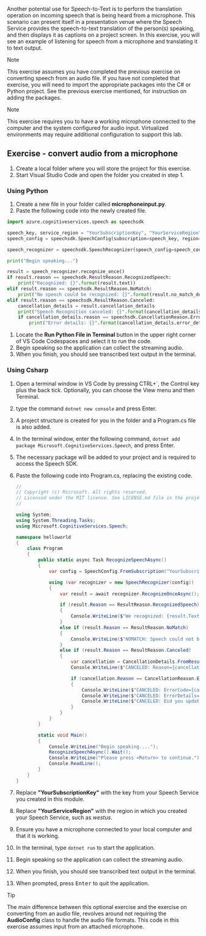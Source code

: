 Another potential use for Speech-to-Text is to perform the translation operation on incoming speech that is being heard from a microphone.  This scenario can present itself in a presentation venue where the Speech Service provides the speech-to-text translation of the person(s) speaking, and then displays it as captions on a project screen.  In this exercise, you will see an example of listening for speech from a microphone and translating it to text output.

>[!Note]
>This exercise assumes you have completed the previous exercise on converting speech from an audio file. If you have not completed that exercise, you will need to import the appropriate packages into the C# or Python project. See the previous exercise mentioned, for instruction on adding the packages.

>[!Note]
>This exercise requires you to have a working microphone connected to the computer and the system configured for audio input. Virtualized environments may require additional configuration to support this lab.

## Exercise - convert audio from a microphone

1. Create a local folder where you will store the project for this exercise.
1. Start Visual Studio Code and open the folder you created in step 1.

### Using Python

1. Create a new file in your folder called **microphoneinput.py**.
1. Paste the following code into the newly created file.

```python
import azure.cognitiveservices.speech as speechsdk

speech_key, service_region = "YourSubscriptionKey", "YourServiceRegion"
speech_config = speechsdk.SpeechConfig(subscription=speech_key, region=service_region)

speech_recognizer = speechsdk.SpeechRecognizer(speech_config=speech_config)

print("Begin speaking...")

result = speech_recognizer.recognize_once()
if result.reason == speechsdk.ResultReason.RecognizedSpeech:
    print("Recognized: {}".format(result.text))
elif result.reason == speechsdk.ResultReason.NoMatch:
    print("No speech could be recognized: {}".format(result.no_match_details))
elif result.reason == speechsdk.ResultReason.Canceled:
    cancellation_details = result.cancellation_details
    print("Speech Recognition canceled: {}".format(cancellation_details.reason))
    if cancellation_details.reason == speechsdk.CancellationReason.Error:
        print("Error details: {}".format(cancellation_details.error_details))
```

1. Locate the **Run Python File in Terminal** button in the upper right corner of VS Code Codespaces and select it to run the code.
1. Begin speaking so the application can collect the streaming audio.
1. When you finish, you should see transcribed text output in the terminal.

### Using Csharp

1. Open a terminal window in VS Code by pressing CTRL+`, the Control key plus the back tick.   Optionally, you can choose the View menu and then Terminal.
1. type the command ```dotnet new console``` and press Enter.
1. A project structure is created for you in the folder and a Program.cs file is also added.
1. In the terminal window, enter the following command, ```dotnet add package Microsoft.CognitiveServices.Speech```, and press Enter.
1. The necessary package will be added to your project and is required to access the Speech SDK.
1. Paste the following code into Program.cs, replacing the existing code.

    ```csharp
    //
    // Copyright (c) Microsoft. All rights reserved.
    // Licensed under the MIT license. See LICENSE.md file in the project root for full license information.
    //

    using System;
    using System.Threading.Tasks;
    using Microsoft.CognitiveServices.Speech;

    namespace helloworld
    {
        class Program
        {
            public static async Task RecognizeSpeechAsync()
            {
                var config = SpeechConfig.FromSubscription("YourSubscriptionKey", "YourServiceRegion");

                using (var recognizer = new SpeechRecognizer(config))
                {
                    var result = await recognizer.RecognizeOnceAsync();

                    if (result.Reason == ResultReason.RecognizedSpeech)
                    {
                        Console.WriteLine($"We recognized: {result.Text}");
                    }
                    else if (result.Reason == ResultReason.NoMatch)
                    {
                        Console.WriteLine($"NOMATCH: Speech could not be recognized.");
                    }
                    else if (result.Reason == ResultReason.Canceled)
                    {
                        var cancellation = CancellationDetails.FromResult(result);
                        Console.WriteLine($"CANCELED: Reason={cancellation.Reason}");

                        if (cancellation.Reason == CancellationReason.Error)
                        {
                            Console.WriteLine($"CANCELED: ErrorCode={cancellation.ErrorCode}");
                            Console.WriteLine($"CANCELED: ErrorDetails={cancellation.ErrorDetails}");
                            Console.WriteLine($"CANCELED: Did you update the subscription info?");
                        }
                    }
                }
            }

            static void Main()
            {
                Console.WriteLine("Begin speaking....");
                RecognizeSpeechAsync().Wait();
                Console.WriteLine("Please press <Return> to continue.");
                Console.ReadLine();
            }
        }
    }
    ```

1. Replace **"YourSubscriptionKey"** with the key from your Speech Service you created in this module.
1. Replace **"YourServiceRegion"** with the region in which you created your Speech Service, such as *westus*.
1. Ensure you have a microphone connected to your local computer and that it is working.
1. In the terminal, type ```dotnet run``` to start the application.
1. Begin speaking so the application can collect the streaming audio.
1. When you finish, you should see transcribed text output in the terminal.
1. When prompted, press <kbd>Enter</kbd> to quit the application.


>[!Tip]
>The main difference between this optional exercise and the exercise on converting from an audio file, revolves around not requiring the **AudioConfig** class to handle the audio file formats. This code in this exercise assumes input from an attached microphone.
